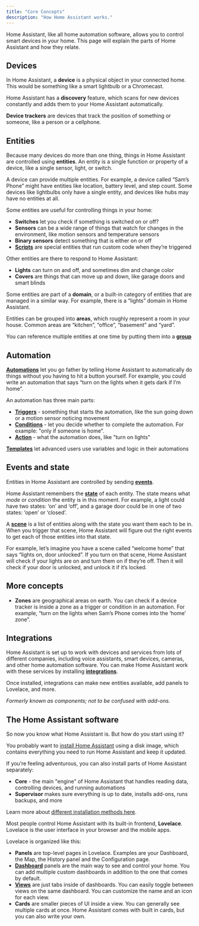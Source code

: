 ```yaml
---
title: "Core Concepts"
description: "How Home Assistant works."
---
```


Home Assistant, like all home automation software, allows you to control smart devices in your home. This page will explain the parts of Home Assistant and how they relate.

## Devices

In Home Assistant, a **device** is a physical object in your connected home. This would be something like a smart lightbulb or a Chromecast.

Home Assistant has a **discovery** feature, which scans for new devices constantly and adds them to your Home Assistant automatically.

**Device trackers** are devices that track the position of something or someone, like a person or a cellphone.

## Entities

Because many devices do more than one thing, things in Home Assistant are controlled using **entities**. An entity is a single function or property of a device, like a single sensor, light, or switch.

A device can provide multiple entities. For example, a device called “Sam’s Phone” might have entities like location, battery level, and step count. Some devices like lightbulbs only have a single entity, and devices like hubs may have no entities at all.

Some entities are useful for controlling things in your home:

- **Switches** let you check if something is switched on or off?
- **Sensors** can be a wide range of things that watch for changes in the environment, like motion sensors and temperature sensors
- **Binary sensors** detect something that is either on or off
- **[Scripts](https://www.home-assistant.io/docs/scripts/)** are special entities that run custom code when they’re triggered

Other entities are there to respond to Home Assistant:

- **Lights** can turn on and off, and sometimes dim and change color
- **Covers** are things that can move up and down, like garage doors and smart blinds

Some entities are part of a **domain**, or a built-in category of entities that are managed in a similar way. For example, there is a “lights” domain in Home Assistant.

Entities can be grouped into **areas**, which roughly represent a room in your house. Common areas are “kitchen”, “office”, “basement” and “yard”.

You can reference multiple entities at one time by putting them into a **[group](https://www.home-assistant.io/integrations/group/)**

## Automation

**[Automations](https://www.home-assistant.io/docs/automation/)** let you go father by telling Home Assistant to automatically do things without you having to hit a button yourself. For example, you could write an automation that says “turn on the lights when it gets dark if I’m home”.

An automation has three main parts:

- **[Triggers](https://www.home-assistant.io/docs/automation/trigger/)** - something that starts the automation, like the sun going down or a motion sensor noticing movement
- **[Conditions](https://www.home-assistant.io/docs/automation/condition/)** - let you decide whether to complete the automation. For example: "only if someone is home".
- **[Action](https://www.home-assistant.io/docs/automation/action/)** - what the automation does, like "turn on lights"

**[Templates](https://www.home-assistant.io/docs/automation/templating/)** let advanced users use variables and logic in their automations

## Events and state

Entities in Home Assistant are controlled by sending **[events](https://www.home-assistant.io/docs/configuration/events/)**.

Home Assistant remembers the **[state](https://www.home-assistant.io/docs/configuration/state_object/)** of each entity. The state means what *mode* or *condition* the entity is in this moment. For example, a light could have two states: ‘on’ and ‘off’, and a garage door could be in one of two states: ‘open’ or ‘closed’.

A **[scene](https://www.home-assistant.io/docs/scene/)** is a list of entities along with the state you want them each to be in. When you trigger that scene, Home Assistant will figure out the right events to get each of those entities into that state.

For example, let’s imagine you have a scene called “welcome home” that says “lights on, door unlocked”. If you turn on that scene, Home Assistant will check if your lights are on and turn them on if they’re off. Then it will check if your door is unlocked, and unlock it if it’s locked.

## More concepts

- **Zones** are geographical areas on earth. You can check if a device tracker is inside a zone as a trigger or condition in an automation. For example, “turn on the lights when Sam’s Phone comes into the ‘home’ zone”.

## Integrations

Home Assistant is set up to work with devices and services from lots of different companies, including voice assistants, smart devices, cameras, and other home automation software. You can make Home Assistant work with these services by installing **[integrations](https://www.home-assistant.io/integrations)**.

Once installed, integrations can make new entities available, add panels to Lovelace, and more.

_Formerly known as components; not to be confused with add-ons._

## The Home Assistant software

So now you know what Home Assistant is. But how do you start using it?

You probably want to [install Home Assistant](https://www.home-assistant.io/getting-started/) using a disk image, which contains everything you need to run Home Assistant and keep it updated.

If you’re feeling adventurous, you can also install parts of Home Assistant separately:

- **Core** - the main "engine" of Home Assistant that handles reading data, controlling devices, and running automations
- **Supervisor** makes sure everything is up to date, installs add-ons, runs backups, and more

Learn more about [different installation methods here](https://community.home-assistant.io/t/home-assistant-installation-methods/207703).

Most people control Home Assistant with its built-in frontend, **Lovelace**. Lovelace is the user interface in your browser and the mobile apps.

Lovelace is organized like this:

- **Panels** are top-level pages in Lovelace. Examples are your Dashboard, the Map, the History panel and the Configuration page.
- **[Dashboard](https://www.home-assistant.io/lovelace/dashboards-and-views)** panels are the main way to see and control your home. You can add multiple custom dashboards in addition to the one that comes by default.
- **[Views](https://www.home-assistant.io/lovelace/dashboards-and-views)** are just tabs inside of dashboards. You can easily toggle between views on the same dashboard. You can customize the name and an icon for each view.
- **Cards** are smaller pieces of UI inside a view. You can generally see multiple cards at once. Home Assistant comes with built in cards, but you can also write your own.

